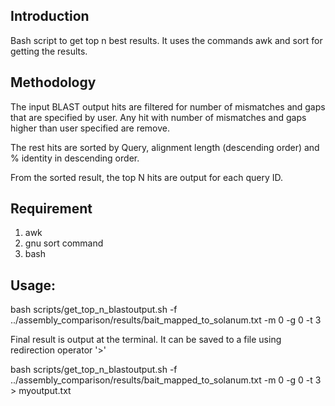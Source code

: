 ## Introduction

Bash script to get top n best results. It uses the commands awk and sort for getting the results.

## Methodology

The input BLAST output hits are filtered for number of mismatches and gaps that are specified by user. Any hit with number of mismatches and gaps higher than user specified are remove.

The rest hits are sorted by Query, alignment length (descending order) and % identity in descending order.

From the sorted result, the top N hits are output for each query ID.

## Requirement

1) awk
2) gnu sort command
3) bash

## Usage:

bash scripts/get_top_n_blastoutput.sh -f ../assembly_comparison/results/bait_mapped_to_solanum.txt -m 0 -g 0 -t 3

Final result is output at the terminal. It can be saved to a file using redirection operator '>'

bash scripts/get_top_n_blastoutput.sh -f ../assembly_comparison/results/bait_mapped_to_solanum.txt -m 0 -g 0 -t 3 > myoutput.txt
